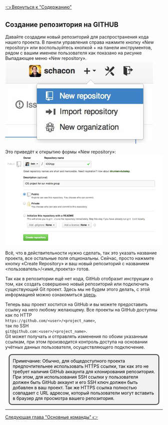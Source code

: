 [<u> :point_left: Вернуться к "Содержанию" </u>](./readme.md)

## Создание репозитория на GITHUB
Давайте создадим новый репозиторий для распространения кода нашего проекта. В панели управления справа нажмите кнопку «New repository» или воспользуйтесь кнопкой + на панели инструментов, рядом с вашим именем пользователя как показано на рисунке Выпадающее меню «New repository».
![Выпадающее меню «New repository»](./assets/Шаг%201.jpg)

Это приведёт к открытию формы «New repository»:
![Форма «New repository»](./assets/Шаг%202.png)

Всё, что в действительности нужно сделать, так это указать название проекта, все остальные поля опциональны. Сейчас, просто нажмите кнопку «Create Repository» и ваш новый репозиторий с названием <пользователь>/<имя_проекта> готов.

Так как в репозитории ещё нет кода, GitHub отобразит инструкции о том, как создать совершенно новый репозиторий или подключить существующий Git проект. Здесь мы не будем этого делать, с этой информацией можно ознакомиться [здесь](https://git-scm.com/book/ru/v2/%D0%9E%D1%81%D0%BD%D0%BE%D0%B2%D1%8B-Git-%D0%A1%D0%BE%D0%B7%D0%B4%D0%B0%D0%BD%D0%B8%D0%B5-Git-%D1%80%D0%B5%D0%BF%D0%BE%D0%B7%D0%B8%D1%82%D0%BE%D1%80%D0%B8%D1%8F#ch02-git-basics-chapter).

Теперь ваш проект хостится на GitHub и вы можете предоставить ссылку на него любому желающему. Все проекты на GitHub доступны как по HTTP  
`https://github.com/<user>/<project_name>`,  
так по SSH  
`git@github.com:<user>/<project_name>`.  
Git может получать и отправлять изменения по обоим указанным ссылкам, при этом производится контроль доступа на основании учётных данных пользователя, осуществляющего подключение.

<!DOCTYPE html>
<html lang="en">
  <head>
    <meta charset="UTF-8" />
    <meta name="viewport" content="width=device-width, initial-scale=1.0" />
    <title>Page Title</title>
    <style>
      /* Whatever that is inside this <style> tag is all styling for your markup / content structure.
      /* The . with the boxed represents that it is a class */
      .boxed {
        background: #F2F2F2;
        color: black;
        border: 3px solid #535353;
        margin: 0px auto;
        width: 456px;
        padding: 10px;
        border-radius: 10px;
      }
    </style>
  </head>
  <body>
    <!-- This is the markup of your box, in simpler terms the content structure. -->
    <div class="boxed">
   Примечание: Обычно, для общедоступного проекта предпочтительнее использовать HTTPS ссылки, так как это не требует наличия GitHub аккаунта для клонирования репозитория. При этом, для использования SSH ссылки у пользователя должен быть GitHub аккаунт и его SSH ключ должен быть добавлен в ваш проект. Так же HTTPS ссылка полностью совпадает с URL адресом, который пользователи могут вставить в браузер для просмотра вашего репозитория.
    </div>
  </body>
</html>

---
[<u>Следующая глава "Основные команды" :point_right: </u>](./commands.md)